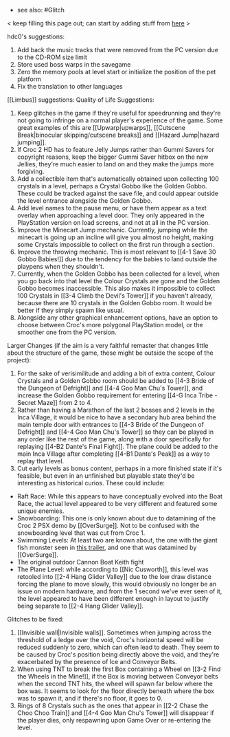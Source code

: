 - see also: #Glitch 

< keep filling this page out; can start by adding stuff from [here](https://discord.com/channels/313375426112389123/408694062862958592/1297501693247881297) >

hdc0's suggestions:
1. Add back the music tracks that were removed from the PC version due to the CD-ROM size limit
2. Store used boss warps in the savegame
3. Zero the memory pools at level start or initialize the position of the pet platform
4. Fix the translation to other languages

[[Limbus]] suggestions:
Quality of Life Suggestions:
1. Keep glitches in the game if they're useful for speedrunning and they're not going to infringe on a normal player's experience of the game. Some great examples of this are [[Upwarp|upwarps]], [[Cutscene Break|binocular skipping/cutscene breaks]] and [[Hazard Jump|hazard jumping]].
2. If Croc 2 HD has to feature Jelly Jumps rather than Gummi Savers for copyright reasons, keep the bigger Gummi Saver hitbox on the new Jellies, they're much easier to land on and they make the jumps more forgiving.
3. Add a collectible item that's automatically obtained upon collecting 100 crystals in a level, perhaps a Crystal Gobbo like the Golden Gobbo. These could be tracked against the save file, and could appear outside the level entrance alongside the Golden Gobbo.
4. Add level names to the pause menu, or have them appear as a text overlay when approaching a level door. They only appeared in the PlayStation version on load screens, and not at all in the PC version.
5. Improve the Minecart Jump mechanic. Currently, jumping while the minecart is going up an incline will give you almost no height, making some Crystals impossible to collect on the first run through a section.
6. Improve the throwing mechanic. This is most relevant to [[4-1 Save 30 Gobbo Babies!]] due to the tendency for the babies to land outside the playpens when they shouldn't.
7. Currently, when the Golden Gobbo has been collected for a level, when you go back into that level the Colour Crystals are gone and the Golden Gobbo becomes inaccessible. This also makes it impossible to collect 100 Crystals in [[3-4 Climb the Devil's Tower]] if you haven't already, because there are 10 crystals in the Golden Gobbo room. It would be better if they simply spawn like usual.
8. Alongside any other graphical enhancement options, have an option to choose between Croc's more polygonal PlayStation model, or the smoother one from the PC version.

Larger Changes (if the aim is a very faithful remaster that changes little about the structure of the game, these might be outside the scope of the project):
1. For the sake of verisimilitude and adding a bit of extra content, Colour Crystals and a Golden Gobbo room should be added to [[4-3 Bride of the Dungeon of Defright]] and [[4-4 Goo Man Chu's Tower]], and increase the Golden Gobbo requirement for entering [[4-G Inca Tribe - Secret Maze]] from 2 to 4.
2. Rather than having a Marathon of the last 2 bosses and 2 levels in the Inca Village, it would be nice to have a secondary hub area behind the main temple door with entrances to [[4-3 Bride of the Dungeon of Defright]] and [[4-4 Goo Man Chu's Tower]] so they can be played in any order like the rest of the game, along with a door specifically for replaying [[4-B2 Dante's Final Fight]]. The plane could be added to the main Inca Village after completing [[4-B1 Dante's Peak]] as a way to replay that level.
3. Cut early levels as bonus content, perhaps in a more finished state if it's feasible, but even in an unfinished but playable state they'd be interesting as historical curios. These could include:
  - Raft Race: While this appears to have conceptually evolved into the Boat Race, the actual level appeared to be very different and featured some unique enemies.
  - Snowboarding: This one is only known about due to datamining of the Croc 2 PSX demo by [[OverSurge]]. Not to be confused with the snowboarding level that was cut from Croc 1.
  - Swimming Levels: At least two are known about, the one with the giant fish monster seen in [this trailer](https://www.youtube.com/watch?v=DCtowzjpmaY), and one that was datamined by [[OverSurge]].
  - The original outdoor Cannon Boat Keith fight
  - The Plane Level: while according to [[Nic Cusworth]], this level was retooled into [[2-4 Hang Glider Valley]] due to the low draw distance forcing the plane to move slowly, this would obviously no longer be an issue on modern hardware, and from the 1 second we've ever seen of it, the level appeared to have been different enough in layout to justify being separate to [[2-4 Hang Glider Valley]].

Glitches to be fixed:
1. [[Invisible wall|Invisible walls]]. Sometimes when jumping across the threshold of a ledge over the void, Croc's horizontal speed will be reduced suddenly to zero, which can often lead to death. They seem to be caused by Croc's position being directly above the void, and they're exacerbated by the presence of Ice and Conveyor Belts.
2. When using TNT to break the first Box containing a Wheel on [[3-2 Find the Wheels in the Mine!]], if the Box is moving between Conveyor belts when the second TNT hits, the wheel will spawn far below where the box was. It seems to look for the floor directly beneath where the box was to spawn it, and if there's no floor, it goes to 0.
3. Rings of 8 Crystals such as the ones that appear in [[2-2 Chase the Choo Choo Train]] and [[4-4 Goo Man Chu's Tower]] will disappear if the player dies, only respawning upon Game Over or re-entering the level.
